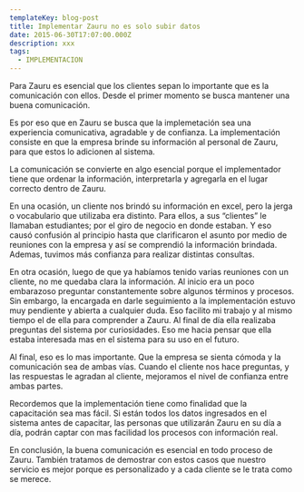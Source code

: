 ```yaml
---
templateKey: blog-post
title: Implementar Zauru no es solo subir datos
date: 2015-06-30T17:07:00.000Z
description: xxx
tags:
  - IMPLEMENTACION
---
```

Para Zauru es esencial que los clientes sepan lo importante que es la comunicación con ellos. Desde el primer momento se busca mantener una buena comunicación. 



Es por eso que en Zauru se busca que la implemetación sea una experiencia comunicativa, agradable y de confianza. La implementación consiste en que la empresa brinde su información al personal de Zauru, para que estos lo adicionen al sistema.



La comunicación se convierte en algo esencial porque el implementador tiene que ordenar la información, interpretarla y agregarla en el lugar correcto dentro de Zauru.



En una ocasión, un cliente nos brindó su información en excel, pero la jerga o vocabulario que utilizaba era distinto. Para ellos, a sus “clientes” le llamaban estudiantes; por el giro de negocio en donde estaban. Y eso causó confusión al principio hasta que clarificaron el asunto por medio de reuniones con la empresa y así se comprendió la información brindada. Ademas, tuvimos más confianza para realizar distintas consultas.



En otra ocasión, luego de que ya habíamos tenido varias reuniones con un cliente, no me quedaba clara la información. Al inicio era un poco embarazoso preguntar constantemente sobre algunos términos y procesos. Sin embargo, la encargada en darle seguimiento a la implementación estuvo muy pendiente y abierta a cualquier duda. Eso facilito mi trabajo y al mismo tiempo el de ella para comprender a Zauru. Al final de día ella realizaba preguntas del sistema por curiosidades. Eso me hacia pensar que ella estaba interesada mas en el sistema para su uso en el futuro.



Al final, eso es lo mas importante. Que la empresa se sienta cómoda y la comunicación sea de ambas vías. Cuando el cliente nos hace preguntas, y las respuestas le agradan al cliente, mejoramos el nivel de confianza entre ambas partes.



Recordemos que la implementación tiene como finalidad que la capacitación sea mas fácil. Si están todos los datos ingresados en el sistema antes de capacitar, las personas que utilizarán Zauru en su día a día, podrán captar con mas facilidad los procesos con información real.



En conclusión, la buena comunicación es esencial en todo proceso de Zauru. También tratamos de demostrar con estos casos que nuestro servicio es mejor porque es personalizado y a cada cliente se le trata como se merece.
